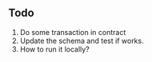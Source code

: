 ## Todo
1. Do some transaction in contract
2. Update the schema and test if works.
3. How to run it locally?